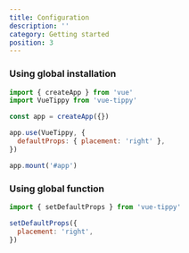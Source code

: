 ```yaml
---
title: Configuration
description: ''
category: Getting started
position: 3
---
```


### Using global installation

```js
import { createApp } from 'vue'
import VueTippy from 'vue-tippy'

const app = createApp({})

app.use(VueTippy, {
  defaultProps: { placement: 'right' },
})

app.mount('#app')
```

### Using global function

```js
import { setDefaultProps } from 'vue-tippy'

setDefaultProps({
  placement: 'right',
})
```
